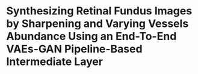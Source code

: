 # Synthesizing Retinal Fundus Images by Sharpening and Varying Vessels Abundance Using an End-To-End VAEs-GAN Pipeline-Based Intermediate Layer
